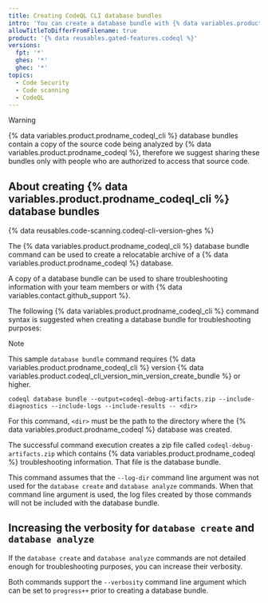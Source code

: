 ```yaml
---
title: Creating CodeQL CLI database bundles
intro: 'You can create a database bundle with {% data variables.product.prodname_codeql %} troubleshooting information.'
allowTitleToDifferFromFilename: true
product: '{% data reusables.gated-features.codeql %}'
versions:
  fpt: '*'
  ghes: '*'
  ghec: '*'
topics:
  - Code Security
  - Code scanning
  - CodeQL
---
```


> [!WARNING]
> {% data variables.product.prodname_codeql_cli %} database bundles contain a copy of the source code being analyzed by {% data variables.product.prodname_codeql %}, therefore we suggest sharing these bundles only with people who are authorized to access that source code.

## About creating {% data variables.product.prodname_codeql_cli %} database bundles

{% data reusables.code-scanning.codeql-cli-version-ghes %}

The {% data variables.product.prodname_codeql_cli %} database bundle command can be used to create a relocatable archive of a {% data variables.product.prodname_codeql %} database.

A copy of a database bundle can be used to share troubleshooting information with your team members or with {% data variables.contact.github_support %}.

The following {% data variables.product.prodname_codeql_cli %} command syntax is suggested when creating a database bundle for troubleshooting purposes:

> [!NOTE]
> This sample `database bundle` command requires {% data variables.product.prodname_codeql_cli %} version {% data variables.product.codeql_cli_version_min_version_create_bundle %} or higher.

```shell
codeql database bundle --output=codeql-debug-artifacts.zip --include-diagnostics --include-logs --include-results -- <dir>
```

For this command, `<dir>` must be the path to the directory where the {% data variables.product.prodname_codeql %} database was created.

The successful command execution creates a zip file called `codeql-debug-artifacts.zip` which contains {% data variables.product.prodname_codeql %} troubleshooting information. That file is the database bundle.

This command assumes that the `--log-dir` command line argument was not used for the `database create` and `database analyze` commands. When that command line argument is used, the log files created by those commands will not be included with the database bundle.

## Increasing the verbosity for `database create` and `database analyze`

If the `database create` and `database analyze` commands are not detailed enough for troubleshooting purposes, you can increase their verbosity.

Both commands support the `--verbosity` command line argument which can be set to `progress++` prior to creating a database bundle.
